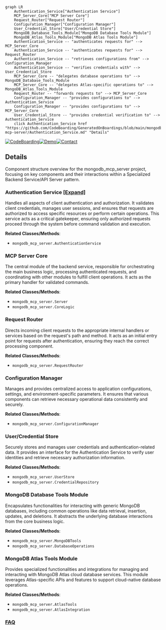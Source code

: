 ```mermaid
graph LR
    Authentication_Service["Authentication Service"]
    MCP_Server_Core["MCP Server Core"]
    Request_Router["Request Router"]
    Configuration_Manager["Configuration Manager"]
    User_Credential_Store["User/Credential Store"]
    MongoDB_Database_Tools_Module["MongoDB Database Tools Module"]
    MongoDB_Atlas_Tools_Module["MongoDB Atlas Tools Module"]
    Authentication_Service -- "authenticates requests for" --> MCP_Server_Core
    Authentication_Service -- "authenticates requests for" --> Request_Router
    Authentication_Service -- "retrieves configurations from" --> Configuration_Manager
    Authentication_Service -- "verifies credentials with" --> User_Credential_Store
    MCP_Server_Core -- "delegates database operations to" --> MongoDB_Database_Tools_Module
    MCP_Server_Core -- "delegates Atlas-specific operations to" --> MongoDB_Atlas_Tools_Module
    Request_Router -- "forwards requests to" --> MCP_Server_Core
    Configuration_Manager -- "provides configurations to" --> Authentication_Service
    Configuration_Manager -- "provides configurations to" --> MCP_Server_Core
    User_Credential_Store -- "provides credential verification to" --> Authentication_Service
    click Authentication_Service href "https://github.com/CodeBoarding/GeneratedOnBoardings/blob/main/mongodb-mcp-server/Authentication_Service.md" "Details"
```

[![CodeBoarding](https://img.shields.io/badge/Generated%20by-CodeBoarding-9cf?style=flat-square)](https://github.com/CodeBoarding/CodeBoarding)[![Demo](https://img.shields.io/badge/Try%20our-Demo-blue?style=flat-square)](https://www.codeboarding.org/demo)[![Contact](https://img.shields.io/badge/Contact%20us%20-%20contact@codeboarding.org-lightgrey?style=flat-square)](mailto:contact@codeboarding.org)

## Details

Component structure overview for the mongodb_mcp_server project, focusing on key components and their interactions within a Specialized Backend Service/API Server pattern.

### Authentication Service [[Expand]](./Authentication_Service.md)
Handles all aspects of client authentication and authorization. It validates client credentials, manages user sessions, and ensures that requests are authorized to access specific resources or perform certain operations. This service acts as a critical gatekeeper, ensuring only authorized requests proceed through the system before command validation and execution.


**Related Classes/Methods**:

- `mongodb_mcp_server.AuthenticationService`


### MCP Server Core
The central module of the backend service, responsible for orchestrating the main business logic, processing authenticated requests, and coordinating with other modules to fulfill client operations. It acts as the primary handler for validated commands.


**Related Classes/Methods**:

- `mongodb_mcp_server.Server`
- `mongodb_mcp_server.CoreLogic`


### Request Router
Directs incoming client requests to the appropriate internal handlers or services based on the request's path and method. It acts as an initial entry point for requests after authentication, ensuring they reach the correct processing component.


**Related Classes/Methods**:

- `mongodb_mcp_server.RequestRouter`


### Configuration Manager
Manages and provides centralized access to application configurations, settings, and environment-specific parameters. It ensures that various components can retrieve necessary operational data consistently and securely.


**Related Classes/Methods**:

- `mongodb_mcp_server.ConfigurationManager`


### User/Credential Store
Securely stores and manages user credentials and authentication-related data. It provides an interface for the Authentication Service to verify user identities and retrieve necessary authorization information.


**Related Classes/Methods**:

- `mongodb_mcp_server.UserStore`
- `mongodb_mcp_server.CredentialRepository`


### MongoDB Database Tools Module
Encapsulates functionalities for interacting with generic MongoDB databases, including common operations like data retrieval, insertion, updates, and deletions. It abstracts the underlying database interactions from the core business logic.


**Related Classes/Methods**:

- `mongodb_mcp_server.MongoDBTools`
- `mongodb_mcp_server.DatabaseOperations`


### MongoDB Atlas Tools Module
Provides specialized functionalities and integrations for managing and interacting with MongoDB Atlas cloud database services. This module leverages Atlas-specific APIs and features to support cloud-native database operations.


**Related Classes/Methods**:

- `mongodb_mcp_server.AtlasTools`
- `mongodb_mcp_server.AtlasIntegration`




### [FAQ](https://github.com/CodeBoarding/GeneratedOnBoardings/tree/main?tab=readme-ov-file#faq)